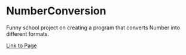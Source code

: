 # NumberConversion
Funny school project on creating a program that converts Number into different formats.

[Link to Page](https://relverie.github.io/NumberConversion/)
